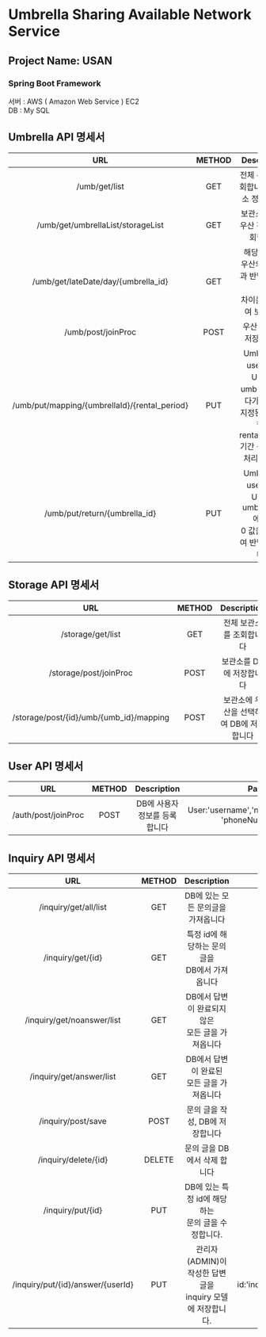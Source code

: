 Umbrella  Sharing Available Network Service
===========================================

## Project Name: USAN
### Spring Boot Framework

서버 : AWS ( Amazon Web Service ) EC2  
DB : My SQL


## Umbrella API 명세서
URL|METHOD|Description|Params
:---:|:---:|:---:|:---:|
|/umb/get/list|GET|전체 우산을 조회합니다  (보관소 정보 제외)|
|/umb/get/umbrellaList/storageList|GET|보관소 전체와 우산 전체를 조회합니다|
|/umb/get/lateDate/day/{umbrella_id}|GET|해당 id 값인 우산의 빌린날과 반납 날짜와의 <br>차이를 비교하여 보냅니다|
|/umb/post/joinProc|POST|우산을 DB에 저장 합니다|umbrellaId:'id'|
|/umb/put/mapping/{umbrellaId}/{rental_period}|PUT|Umbrella의 user_id와 User의 umbrellaId에다가 각각의 <br>지정된 id 값을 할당 rental_period 기간 동안 대여 처리 합니다.|User: 'userId', umbrellaId:'id'<br>rental_period:' '
|/umb/put/return/{umbrella_id}|PUT|Umbrella의 user_id와 User의 umbrella_id에다가 <br> 0 값을 할당하여 반납처리 합니다|User: 'userId', umbrellaId:'id'

## Storage API 명세서
URL|METHOD|Description|Params
:---:|:---:|:---:|:---:|
|/storage/get/list|GET|전체 보관소를 조회합니다
|/storage/post/joinProc|POST|보관소를 DB에 저장합니다|Storage:'storageId'
|/storage/post/{id}/umb/{umb_id}/mapping|POST| 보관소에 우산을 선택하여 DB에 저장합니다|storageId:'id', umbrellaId:'umbrellaId'

## User API 명세서
URL|METHOD|Description|Params
:---:|:---:|:---:|:---:|
|/auth/post/joinProc|POST|DB에 사용자 정보를 등록합니다|User:'username','nickName','password'<br> 'phoneNumber', email

## Inquiry API 명세서
URL|METHOD|Description|Params
:---:|:---:|:---:|:---:|
|/inquiry/get/all/list|GET| DB에 있는 모든 문의글을 가져옵니다|
|/inquiry/get/{id}|GET| 특정 id에 해당하는 문의글을<br> DB에서 가져옵니다|id:'inquiryId'
|/inquiry/get/noanswer/list|GET| DB에서 답변이 완료되지 않은 <br>모든 글을 가져옵니다|
|/inquiry/get/answer/list|GET| DB에서 답변이 완료된 <br>모든 글을 가져옵니다|
|/inquiry/post/save|POST|문의 글을 작성, DB에 저장합니다
|/inquiry/delete/{id}|DELETE|문의 글을 DB에서 삭제 합니다|id:'inquriyId'
|/inquiry/put/{id}|PUT| DB에 있는 특정 id에 해당하는 <br>문의 글을 수정합니다.|id:'inquiryId'
|/inquiry/put/{id}/answer/{userId}|PUT| 관리자(ADMIN)이 작성한 답변 글을<br> inquiry 모델에 저장합니다.|id:'inquiryId',userId:'userId(ADMIN)'




